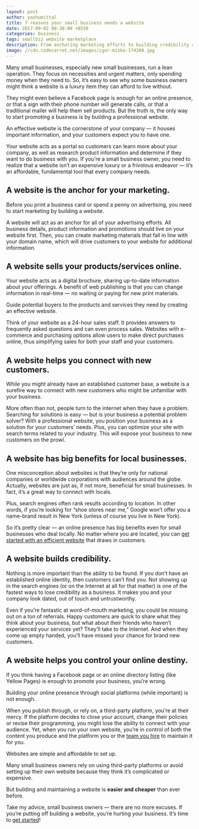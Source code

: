 ```yaml
---
layout: post
author: yashumittal
title: 7 reasons your small business needs a website
date: 2017-09-02 00:30:00 +0530
categories: business
tags: smallbiz website marketplace
description: From anchoring marketing efforts to building credibility and selling online, learn why a small business website is a must in today's marketplace.
image: //cdn.codecarrot.net/images/igor-miske-174209.jpg
---
```


Many small businesses, especially new small businesses, run a lean operation. They focus on necessities and urgent matters, only spending money when they need to. So, it’s easy to see why some business owners might think a website is a luxury item they can afford to live without.

They might even believe a Facebook page is enough for an online presence, or that a sign with their phone number will generate calls, or that a traditional mailer will help them sell products. But the truth is, the only way to start promoting a business is by building a professional website.

<div class="callout">
An effective website is the cornerstone of your company — it houses important information, and your customers expect you to have one.
</div>

Your website acts as a portal so customers can learn more about your company, as well as research product information and determine if they want to do business with you. If you’re a small business owner, you need to realize that a website isn’t an expensive luxury or a frivolous endeavor — it’s an affordable, fundamental tool that every company needs.

## A website is the anchor for your marketing.

Before you print a business card or spend a penny on advertising, you need to start marketing by building a website.

A website will act as an anchor for all of your advertising efforts. All business details, product information and promotions should live on your website first. Then, you can create marketing materials that fall in line with your domain name, which will drive customers to your website for additional information.

## A website sells your products/services online.

Your website acts as a digital brochure, sharing up-to-date information about your offerings. A benefit of web publishing is that you can change information in real-time — no waiting or paying for new print materials.

<div class="callout">
Guide potential buyers to the products and services they need by creating an effective website.
</div>

Think of your website as a 24-hour sales staff. It provides answers to frequently asked questions and can even process sales. Websites with e-commerce and purchasing options allow users to make direct purchases online, thus simplifying sales for both your staff and your customers.

## A website helps you connect with new customers.

While you might already have an established customer base, a website is a surefire way to connect with new customers who might be unfamiliar with your business.

More often than not, people turn to the internet when they have a problem. Searching for solutions is easy — but is your business a potential problem solver? With a professional website, you position your business as a solution for your customers’ needs. Plus, you can optimize your site with search terms related to your industry. This will expose your business to new customers on the prowl.

## A website has big benefits for local businesses.

One misconception about websites is that they’re only for national companies or worldwide corporations with audiences around the globe. Actually, websites are just as, if not more, beneficial for small businesses. In fact, it’s a great way to connect with locals.

Plus, search engines often rank results according to location. In other words, if you’re looking for “shoe stores near me,” Google won’t offer you a name-brand result in New York (unless of course you live in New York).

So it’s pretty clear — an online presence has big benefits even for small businesses who deal locally. No matter where you are located, you can [get started with an efficient website](//www.codecarrot.net/) that draws in customers.

## A website builds credibility.

Nothing is more important than the ability to be found. If you don’t have an established online identity, then customers can’t find you. Not showing up in the search engines (or on the Internet at all for that matter) is one of the fastest ways to lose credibility as a business. It makes you and your company look dated, out of touch and untrustworthy.

Even if you’re fantastic at word-of-mouth marketing, you could be missing out on a ton of referrals. Happy customers are quick to share what they think about your business, but what about their friends who haven’t experienced your services yet? They’ll take to the Internet. And when they come up empty handed, you’ll have missed your chance for brand new customers.

## A website helps you control your online destiny.

If you think having a Facebook page or an online directory listing (like Yellow Pages) is enough to promote your business, you’re wrong.

<div class="callout">
Building your online presence through social platforms (while important) is not enough.
</div>

When you publish through, or rely on, a third-party platform, you’re at their mercy. If the platform decides to close your account, change their policies or revise their programming, you might lose the ability to connect with your audience. Yet, when you run your own website, you’re in control of both the content you produce and the platform you or the [team you hire](//www.codecarrot.net/) to maintain it for you.

Websites are simple and affordable to set up.

Many small business owners rely on using third-party platforms or avoid setting up their own website because they think it’s complicated or expensive.

But building and maintaining a website is **easier and cheaper** than ever before.

Take my advice, small business owners — there are no more excuses. If you’re putting off building a website, you’re hurting your business. It’s time to [get started](//www.codecarrot.net/)!
